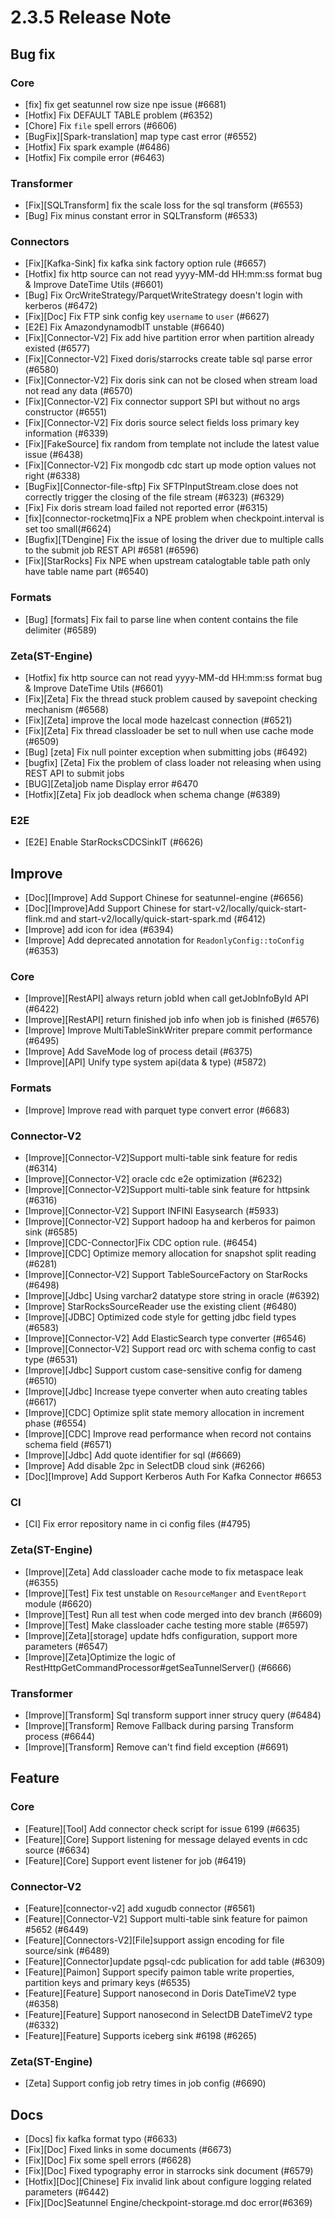 # 2.3.5 Release Note

## Bug fix

### Core

- [fix] fix get seatunnel row size npe issue (#6681)
- [Hotfix] Fix DEFAULT TABLE problem (#6352)
- [Chore] Fix `file` spell errors (#6606)
- [BugFix][Spark-translation] map type cast error (#6552)
- [Hotfix] Fix spark example (#6486)
- [Hotfix] Fix compile error (#6463) 

### Transformer

- [Fix][SQLTransform] fix the scale loss for the sql transform (#6553)
- [Bug] Fix minus constant error in SQLTransform (#6533)

### Connectors

- [Fix][Kafka-Sink] fix kafka sink factory option rule (#6657)
- [Hotfix] fix http source can not read yyyy-MM-dd HH:mm:ss format bug & Improve DateTime Utils (#6601) 
- [Bug] Fix OrcWriteStrategy/ParquetWriteStrategy doesn't login with kerberos (#6472)
- [Fix][Doc] Fix FTP sink config key `username` to `user` (#6627)
- [E2E] Fix AmazondynamodbIT unstable (#6640)
- [Fix][Connector-V2] Fix add hive partition error when partition already existed (#6577)
- [Fix][Connector-V2] Fixed doris/starrocks create table sql parse error (#6580)
- [Fix][Connector-V2] Fix doris sink can not be closed when stream load not read any data (#6570)
- [Fix][Connector-V2] Fix connector support SPI but without no args constructor (#6551)
- [Fix][Connector-V2] Fix doris source select fields loss primary key information (#6339)
- [Fix][FakeSource] fix random from template not include the latest value issue (#6438)
- [Fix][Connector-V2] Fix mongodb cdc start up mode option values not right (#6338)
- [BugFix][Connector-file-sftp] Fix SFTPInputStream.close does not correctly trigger the closing of the file stream (#6323) (#6329)
- [Fix] Fix doris stream load failed not reported error (#6315)
- [fix][connector-rocketmq]Fix a NPE problem when checkpoint.interval is set too small(#6624)
- [Bugfix][TDengine] Fix the issue of losing the driver due to multiple calls to the submit job REST API #6581 (#6596)
- [Fix][StarRocks] Fix NPE when upstream catalogtable table path only have table name part (#6540)

### Formats

- [Bug] [formats] Fix fail to parse line when content contains the file delimiter (#6589)


### Zeta(ST-Engine)

- [Hotfix] fix http source can not read yyyy-MM-dd HH:mm:ss format bug & Improve DateTime Utils (#6601) 
- [Fix][Zeta] Fix the thread stuck problem caused by savepoint checking mechanism (#6568) 
- [Fix][Zeta] improve the local mode hazelcast connection (#6521)
- [Fix][Zeta] Fix thread classloader be set to null when use cache mode (#6509)
- [Bug] [zeta] Fix null pointer exception when submitting jobs (#6492)
- [bugfix] [Zeta] Fix the problem of class loader not releasing when using REST API to submit jobs 
- [BUG][Zeta]job name Display error #6470
- [Hotfix][Zeta] Fix job deadlock when schema change (#6389)

### E2E

- [E2E] Enable StarRocksCDCSinkIT (#6626)


## Improve

- [Doc][Improve] Add Support Chinese for seatunnel-engine (#6656)
- [Doc][Improve]Add Support Chinese for start-v2/locally/quick-start-flink.md and start-v2/locally/quick-start-spark.md (#6412)
- [Improve] add icon for idea (#6394)
- [Improve] Add deprecated annotation for `ReadonlyConfig::toConfig` (#6353)


### Core

- [Improve][RestAPI] always return jobId when call getJobInfoById API (#6422)
- [Improve][RestAPI] return finished job info when job is finished (#6576)
- [Improve] Improve MultiTableSinkWriter prepare commit performance (#6495)
- [Improve] Add SaveMode log of process detail (#6375)
- [Improve][API] Unify type system api(data & type) (#5872)

### Formats

- [Improve] Improve read with parquet type convert error (#6683)

### Connector-V2

- [Improve][Connector-V2]Support multi-table sink feature for redis (#6314)
- [Improve][Connector-V2] oracle cdc e2e optimization (#6232)
- [Improve][Connector-V2]Support multi-table sink feature for httpsink (#6316)
- [Improve][Connector-V2] Support INFINI Easysearch (#5933)
- [Improve][Connector-V2] Support hadoop ha and kerberos for paimon sink (#6585)
- [Improve][CDC-Connector]Fix CDC option rule. (#6454)
- [Improve][CDC] Optimize memory allocation for snapshot split reading (#6281)
- [Improve][Connector-V2] Support TableSourceFactory on StarRocks (#6498)
- [Improve][Jdbc] Using varchar2 datatype store string in oracle (#6392)
- [Improve] StarRocksSourceReader  use the existing client  (#6480)
- [Improve][JDBC] Optimized code style for getting jdbc field types (#6583)
- [Improve][Connector-V2] Add ElasticSearch type converter (#6546)
- [Improve][Connector-V2] Support read orc with schema config to cast type (#6531)
- [Improve][Jdbc] Support custom case-sensitive config for dameng (#6510)
- [Improve][Jdbc] Increase tyepe converter when auto creating tables (#6617)
- [Improve][CDC] Optimize split state memory allocation in increment phase (#6554)
- [Improve][CDC] Improve read performance when record not contains schema field (#6571)
- [Improve][Jdbc] Add quote identifier for sql (#6669)
- [Improve] Add disable 2pc in SelectDB cloud sink (#6266)
- [Doc][Improve] Add Support Kerberos Auth For Kafka Connector #6653

### CI

- [CI] Fix error repository name in ci config files (#4795)

### Zeta(ST-Engine)

- [Improve][Zeta] Add classloader cache mode to fix metaspace leak (#6355)
- [Improve][Test] Fix test unstable on `ResourceManger` and `EventReport` module (#6620)
- [Improve][Test] Run all test when code merged into dev branch (#6609)
- [Improve][Test] Make classloader cache testing more stable (#6597)
- [Improve][Zeta][storage] update hdfs configuration, support more parameters (#6547)
- [Improve][Zeta]Optimize the logic of RestHttpGetCommandProcessor#getSeaTunnelServer()  (#6666)


### Transformer

- [Improve][Transform] Sql transform support inner strucy query (#6484)
- [Improve][Transform] Remove Fallback during parsing Transform process (#6644)
- [Improve][Transform] Remove can't find field exception  (#6691)


## Feature

### Core

- [Feature][Tool] Add connector check script for issue 6199 (#6635)
- [Feature][Core] Support listening for message delayed events in cdc source (#6634)
- [Feature][Core] Support event listener for job (#6419)

### Connector-V2

- [Feature][connector-v2] add xugudb connector (#6561)
- [Feature][Connector-V2] Support multi-table sink feature for paimon #5652 (#6449)
- [Feature][Connectors-V2][File]support assign encoding for file source/sink (#6489)
- [Feature][Connector]update pgsql-cdc publication for add table (#6309)
- [Feature][Paimon] Support specify paimon table write properties, partition keys and primary keys (#6535)
- [Feature][Feature] Support nanosecond in Doris DateTimeV2 type (#6358)
- [Feature][Feature] Support nanosecond in SelectDB DateTimeV2 type (#6332)
- [Feature][Feature] Supports iceberg sink #6198 (#6265)

### Zeta(ST-Engine)

- [Zeta] Support config job retry times in job config (#6690)


## Docs 

- [Docs] fix kafka format typo (#6633)
- [Fix][Doc] Fixed links in some documents (#6673)
- [Fix][Doc] Fix some spell errors (#6628)
- [Fix][Doc] Fixed typography error in starrocks sink document (#6579)
- [Hotfix][Doc][Chinese] Fix invalid link about configure logging related parameters (#6442)
- [Fix][Doc]Seatunnel Engine/checkpoint-storage.md doc error(#6369)